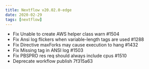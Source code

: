 ```yaml
---
title: Nextflow v20.02.0-edge
date: 2020-02-29
tags: [nextflow]
---
```


- Fix Unable to create AWS helper class warn #1504
- Fix Ansi log flickers when variable-length tags are used #1288
- Fix Directive maxForks may cause execution to hang #1432
- Fix Missing tag in ANSI log #1503
- Fix PBSPRO res req should always include cpus #1510
- Deprecate workflow publish 7f315a63
